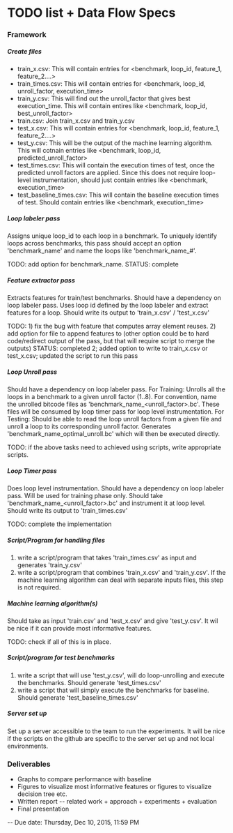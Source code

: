 # TODO list + Data Flow Specs

### Framework
##### Create files
- train_x.csv: This will contain entries for <benchmark, loop_id, feature_1, feature_2....>
- train_times.csv: This will contain entries for <benchmark, loop_id, unroll_factor, execution_time>
- train_y.csv: This will find out the unroll_factor that gives best execution_time. This will contain entires like <benchmark, loop_id, best_unroll_factor>
- train.csv: Join train_x.csv and train_y.csv
- test_x.csv: This will contain entries for <benchmark, loop_id, feature_1, feature_2....>
- test_y.csv: This will be the output of the machine learning algorithm. This will cotnain entries like <benchmark, loop_id, predicted_unroll_factor>
- test_times.csv: This will contain the execution times of test, once the predicted unroll factors are applied. Since this does not require loop-level instrumentation, should just contain entries like <benchmark, execution_time>
- test_baseline_times.csv: This will contain the baseline execution times of test. Should contain entries like <benchmark, execution_time>

##### Loop labeler pass
Assigns unique loop_id to each loop in a benchmark. To uniquely identify loops across benchmarks, this pass should accept an option 'benchmark_name' and name the loops like 'benchmark_name_#'. 

TODO: add option for benchmark_name.
STATUS: complete

##### Feature extractor pass
Extracts features for train/test benchmarks. Should have a dependency on loop labeler pass. Uses loop id defined by the loop labeler and extract features for a loop. Should write its output to 'train_x.csv' / 'test_x.csv'

TODO: 1) fix the bug with feature that computes array element reuses. 2) add option for file to append features to (other option could be to hard code/redirect output of the pass, but that will require script to merge the outputs)
STATUS: completed 2; added option to write to train_x.csv or test_x.csv; updated the script to run this pass

##### Loop Unroll pass
Should have a dependency on loop labeler pass.
For Training: Unrolls all the loops in a benchmark to a given unroll factor (1..8). For convention, name the unrolled bitcode files as 'benchmark_name_<unroll_factor>.bc'. These files will be consumed by loop timer pass for loop level instrumentation.
For Testing: Should be able to read the loop unroll factors from a given file and unroll a loop to its corresponding unroll factor. Generates 'benchmark_name_optimal_unroll.bc' which will then be executed directly.

TODO: if the above tasks need to achieved using scripts, write appropriate scripts.

##### Loop Timer pass
Does loop level instrumentation. Should have a dependency on loop labeler pass. Will be used for training phase only.
Should take 'benchmark_name_<unroll_factor>.bc' and instrument it at loop level. Should write its output to 'train_times.csv'

TODO: complete the implementation

##### Script/Program for handling files

1) write a script/program that takes 'train_times.csv' as input and generates 'train_y.csv'
2) write a script/program that combines 'train_x.csv' and 'train_y.csv'. If the machine learning algorithm can deal with separate inputs files, this step is not required.

##### Machine learning algorithm(s)

Should take as input 'train.csv' and 'test_x.csv' and give 'test_y.csv'. It wil be nice if it can provide most informative features. 

TODO: check if all of this is in place.

##### Script/program for test benchmarks

1) write a script that will use 'test_y.csv', will do loop-unrolling and execute the benchmarks. Should generate 'test_times.csv'
2) write a script that will simply execute the benchmarks for baseline. Should generate 'test_baseline_times.csv'

##### Server set up

Set up a server accessible to the team to run the experiments. It will be nice if the scripts on the github are specific to the server set up and not local environments.

### Deliverables

- Graphs to compare performance with baseline
- Figures to visualize most informative features or figures to visualize decision tree etc.
- Written report
-- related work + approach + experiments + evaluation
- Final presentation

-- Due date: Thursday, Dec 10, 2015, 11:59 PM
